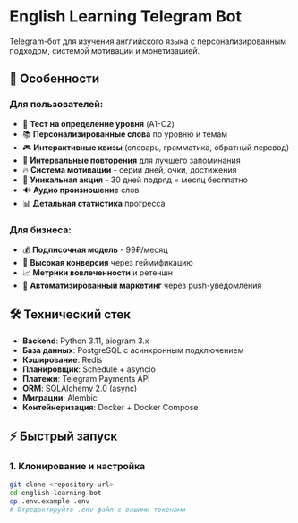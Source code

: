 # English Learning Telegram Bot

Telegram-бот для изучения английского языка с персонализированным подходом, системой мотивации и монетизацией.

## 🚀 Особенности

### Для пользователей:
- 🎯 **Тест на определение уровня** (A1-C2)
- 📚 **Персонализированные слова** по уровню и темам
- 🎮 **Интерактивные квизы** (словарь, грамматика, обратный перевод)
- 🔄 **Интервальные повторения** для лучшего запоминания
- 🔥 **Система мотивации** - серии дней, очки, достижения
- 🎁 **Уникальная акция** - 30 дней подряд = месяц бесплатно
- 🔊 **Аудио произношение** слов
- 📊 **Детальная статистика** прогресса

### Для бизнеса:
- 💰 **Подписочная модель** - 99₽/месяц
- 🎯 **Высокая конверсия** через геймификацию
- 📈 **Метрики вовлеченности** и ретеншн
- 🔄 **Автоматизированный маркетинг** через push-уведомления

## 🛠 Технический стек

- **Backend**: Python 3.11, aiogram 3.x
- **База данных**: PostgreSQL с асинхронным подключением
- **Кэширование**: Redis
- **Планировщик**: Schedule + asyncio
- **Платежи**: Telegram Payments API
- **ORM**: SQLAlchemy 2.0 (async)
- **Миграции**: Alembic
- **Контейнеризация**: Docker + Docker Compose

## ⚡ Быстрый запуск

### 1. Клонирование и настройка
```bash
git clone <repository-url>
cd english-learning-bot
cp .env.example .env
# Отредактируйте .env файл с вашими токенами